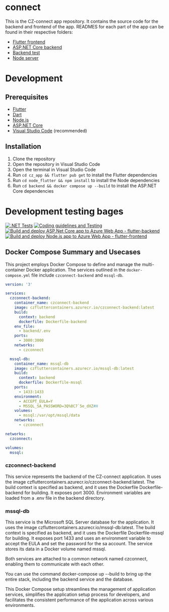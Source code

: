 # connect
This is the CZ-connect app repository. It contains the source code for the backend and frontend of the app.
READMES for each part of the app can be found in their respective folders:
- [Flutter frontend](https://github.com/CZ-connect/CZ-Connect/tree/feature/documentation/cz_app)
- [ASP.NET Core backend](https://github.com/CZ-connect/CZ-Connect/tree/feature/documentation/backend)
- [Backend test](https://github.com/CZ-connect/CZ-Connect/tree/feature/documentation/backend.tests)
- [Node server](https://github.com/CZ-connect/CZ-Connect/tree/feature/documentation/node_flutter)
# Development
## Prerequisites
- [Flutter](https://flutter.dev/docs/get-started/install)
- [Dart](https://dart.dev/get-dart)
- [Node.js](https://nodejs.org/en/download/)
- [ASP.NET Core](https://dotnet.microsoft.com/download)
- [Visual Studio Code](https://code.visualstudio.com/download) (recommended)

## Installation
1. Clone the repository
2. Open the repository in Visual Studio Code
3. Open the terminal in Visual Studio Code
4. Run `cd cz_app && flutter pub get` to install the Flutter dependencies
5. Run `cd node_flutter && npm install` to install the Node dependencies
6. Run `cd backend && docker compose up --build` to install the ASP.NET Core dependencies

# Development testing bages
[![.NET Tests](https://github.com/CZ-connect/CZ-Connect/actions/workflows/backend_tests.yml/badge.svg)](https://github.com/CZ-connect/CZ-Connect/actions/workflows/backend_tests.yml)
[![Coding guidelines and Testing](https://github.com/CZ-connect/CZ-Connect/actions/workflows/dart_code_guidelines.yml/badge.svg)](https://github.com/CZ-connect/CZ-Connect/actions/workflows/dart_code_guidelines.yml)
[![Build and deploy ASP.Net Core app to Azure Web App - flutter-backend](https://github.com/CZ-connect/CZ-Connect/actions/workflows/feature-deployment_flutter-backend.yml/badge.svg?branch=development)](https://github.com/CZ-connect/CZ-Connect/actions/workflows/feature-deployment_flutter-backend.yml)
[![Build and deploy Node.js app to Azure Web App - flutter-frontend](https://github.com/CZ-connect/CZ-Connect/actions/workflows/feature-deployment_flutter-frontend.yml/badge.svg)](https://github.com/CZ-connect/CZ-Connect/actions/workflows/feature-deployment_flutter-frontend.yml)

## Docker Compose Summary and Usecases

This project employs Docker Compose to define and manage the multi-container Docker application. The services outlined in the `docker-compose.yml` file include `czconnect-backend` and `mssql-db`.

```yaml
version: '3'

services:
  czconnect-backend:
    container_name: czconnect-backend
    image: czfluttercontainers.azurecr.io/czconnect-backend:latest
    build:
      context: backend
      dockerfile: Dockerfile-backend
    env_file:
      - backend/.env
    ports:
      - 3000:3000
    networks:
      - czconnect

  mssql-db:
    container_name: mssql-db
    image: czfluttercontainers.azurecr.io/mssql-db:latest
    build:
      context: backend
      dockerfile: Dockerfile-mssql
    ports:
      - 1433:1433
    environment:
      - ACCEPT_EULA=Y
      - MSSQL_SA_PASSWORD=3Q%8C7`5e_dXZ#H
    volumes:
      - mssql:/var/opt/mssql/data
    networks:
      - czconnect

networks:
  czconnect:

volumes:
  mssql:
```

### czconnect-backend
This service represents the backend of the CZ-connect application. It uses the image czfluttercontainers.azurecr.io/czconnect-backend:latest. The build context is specified as backend, and it uses the Dockerfile Dockerfile-backend for building. It exposes port 3000. Environment variables are loaded from a .env file in the backend directory.

### mssql-db
This service is the Microsoft SQL Server database for the application. It uses the image czfluttercontainers.azurecr.io/mssql-db:latest. The build context is specified as backend, and it uses the Dockerfile Dockerfile-mssql for building. It exposes port 1433 and uses an environment variable to accept the EULA and set the password for the sa account. The service stores its data in a Docker volume named mssql.

Both services are attached to a common network named czconnect, enabling them to communicate with each other.

You can use the command docker-compose up --build to bring up the entire stack, including the backend service and the database.

This Docker Compose setup streamlines the management of application services, simplifies the application setup process for developers, and facilitates the consistent performance of the application across various environments.

